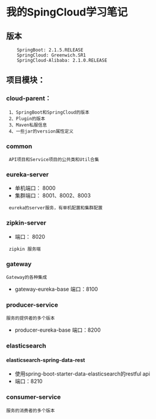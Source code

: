 # 我的SpingCloud学习笔记
## 版本
```
	SpringBoot:	2.1.5.RELEASE
	SpringCloud: Greenwich.SR1
	SpringCloud-Alibaba: 2.1.0.RELEASE
```

## 项目模块：
### cloud-parent：
```
 1、SpringBoot和SpringCloud的版本
 2、Plugin的版本
 3、Maven私服信息
 4、一些jar的version属性定义
```

### common
```
 API项目和Service项目的公共类和Util合集
```

### eureka-server
- 单机端口： 8000
- 集群端口： 8001、8002、8003
```
 eureka的server服务，有单机配置和集群配置
```

### zipkin-server
- 端口： 8020
```
 zipkin 服务端
```

### gateway
```
Gateway的各种集成
```
- gateway-eureka-base
端口：8100

### producer-service
```
服务的提供者的多个版本
```
- producer-eureka-base
端口：8200

### elasticsearch
#### elasticsearch-spring-data-rest
- 使用spring-boot-starter-data-elasticsearch的restful api
- 端口：8210

### consumer-service
```
服务的消费者的多个版本
```